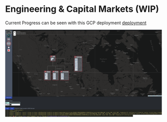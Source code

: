 # Engineering & Capital Markets (WIP)

Current Progress can be seen with this GCP deployment [deployment](https://capital-markets-engineering.uk.r.appspot.com/JacobClaessens/CapitalMarkets/)

![alt text](assets/screenshot.png "Logo Title Text 1")
